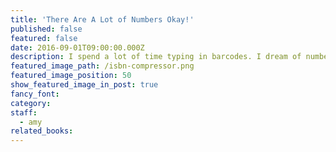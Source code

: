 ```yaml
---
title: 'There Are A Lot of Numbers Okay!'
published: false
featured: false
date: 2016-09-01T09:00:00.000Z
description: I spend a lot of time typing in barcodes. I dream of numbers that start with 9-7-8.
featured_image_path: /isbn-compressor.png
featured_image_position: 50
show_featured_image_in_post: true
fancy_font:
category:
staff:
  - amy
related_books:
---
```



